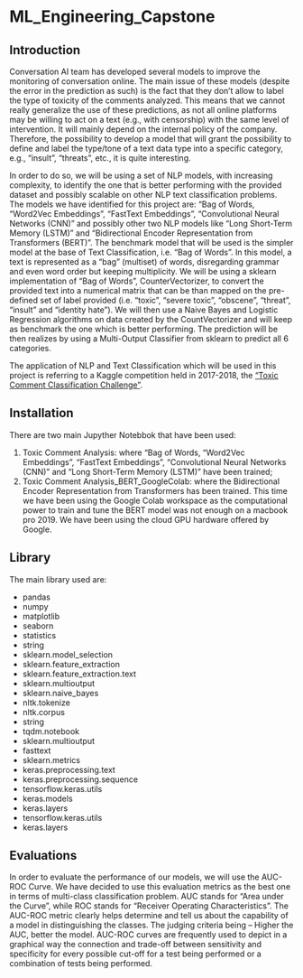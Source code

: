 # ML_Engineering_Capstone

## Introduction

Conversation AI team has developed several models to improve the monitoring of conversation online. The main issue of these models (despite the error in the prediction as such) is the fact that they don’t allow to label the type of toxicity of the comments analyzed. This means that we cannot really generalize the use of these predictions, as not all online platforms may be willing to act on a text (e.g., with censorship) with the same level of intervention. It will mainly depend on the internal policy of the company. Therefore, the possibility to develop a model that will grant the possibility to define and label the type/tone of a text data type into a specific category, e.g., “insult”, “threats”, etc., it is quite interesting. 

In order to do so, we will be using a set of NLP models, with increasing complexity, to identify the one that is better performing with the provided dataset and possibly scalable on other NLP text classification problems. The models we have identified for this project are: “Bag of Words, “Word2Vec Embeddings”, “FastText Embeddings”, “Convolutional Neural Networks (CNN)” and possibly other two NLP models like “Long Short-Term Memory (LSTM)” and “Bidirectional Encoder Representation from Transformers (BERT)”. 
The benchmark model that will be used is the simpler model at the base of Text Classification, i.e. “Bag of Words”. In this model, a text is represented as a “bag” (multiset) of words, disregarding grammar and even word order but keeping multiplicity. We will be using a sklearn implementation of “Bag of Words”, CounterVectorizer, to convert the provided text into a numerical matrix that can be than mapped on the pre-defined set of label provided (i.e. “toxic”, “severe toxic”, “obscene”, “threat”, “insult” and “identity hate”). We will then use a Naive Bayes and Logistic Regression algorithms on data created by the CountVectorizer and will keep as benchmark the one which is better performing. The prediction will be then realizes by using a Multi-Output Classifier from sklearn to predict all 6 categories. 

The application of NLP and Text Classification which will be used in this project is referring to a Kaggle competition held in 2017-2018, the [“Toxic Comment Classification Challenge”](https://www.kaggle.com/c/jigsaw-toxic-comment-classification-challenge).

## Installation

There are two main Jupyther Notebbok that have been used: 

1. Toxic Comment Analysis: where “Bag of Words, “Word2Vec Embeddings”, “FastText Embeddings”, “Convolutional Neural Networks (CNN)” and “Long Short-Term Memory (LSTM)” have been trained;
2. Toxic Comment Analysis_BERT_GoogleColab: where the Bidirectional Encoder Representation from Transformers has been trained. This time we have been using the Google Colab workspace as the computational power to train and tune the BERT model was not enough on a macbook pro 2019. We have been using the cloud GPU hardware offered by Google. 

## Library

The main library used are:

- pandas
- numpy
- matplotlib
- seaborn
- statistics
- string
- sklearn.model_selection
- sklearn.feature_extraction
- sklearn.feature_extraction.text
- sklearn.multioutput
- sklearn.naive_bayes
- nltk.tokenize
- nltk.corpus
- string
- tqdm.notebook
- sklearn.multioutput 
- fasttext
- sklearn.metrics
- keras.preprocessing.text
- keras.preprocessing.sequence
- tensorflow.keras.utils
- keras.models
- keras.layers
- tensorflow.keras.utils
- keras.layers

## Evaluations

In order to evaluate the performance of our models, we will use the AUC-ROC Curve. We have decided to use this evaluation metrics as the best one in terms of multi-class classification problem. AUC stands for “Area under the Curve”, while ROC stands for “Receiver Operating Characteristics”. The AUC-ROC metric clearly helps determine and tell us about the capability of a model in distinguishing the classes. The judging criteria being – Higher the AUC, better the model. AUC-ROC curves are frequently used to depict in a graphical way the connection and trade-off between sensitivity and specificity for every possible cut-off for a test being performed or a combination of tests being performed.
